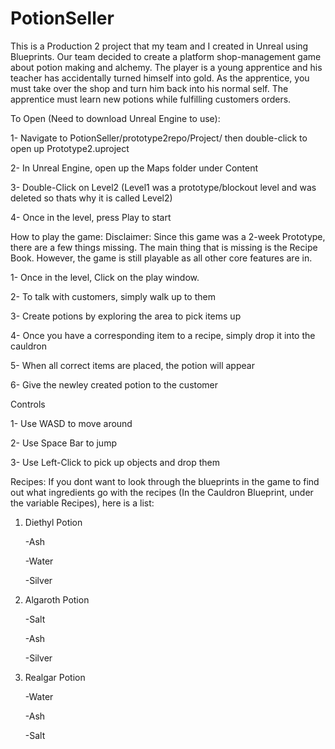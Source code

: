 # PotionSeller
This is a Production 2 project that my team and I created in Unreal using Blueprints. Our team decided to create a platform shop-management game about potion making and alchemy. The player is a young apprentice and his teacher has accidentally turned himself into gold. As the apprentice, you must take over the shop and turn him back into his normal self. The apprentice must learn new potions while fulfilling customers orders.

To Open (Need to download Unreal Engine to use):

1- Navigate to PotionSeller/prototype2repo/Project/ then double-click to open up Prototype2.uproject

2- In Unreal Engine, open up the Maps folder under Content

3- Double-Click on Level2 (Level1 was a prototype/blockout level and was deleted so thats why it is called Level2)

4- Once in the level, press Play to start

How to play the game:
Disclaimer: Since this game was a 2-week Prototype, there are a few things missing. The main thing that is missing is the Recipe Book. However, the game is still playable as all other core features are in.

1- Once in the level, Click on the play window.

2- To talk with customers, simply walk up to them

3- Create potions by exploring the area to pick items up

4- Once you have a corresponding item to a recipe, simply drop it into the cauldron

5- When all correct items are placed, the potion will appear

6- Give the newley created potion to the customer

Controls

1- Use WASD to move around

2- Use Space Bar to jump

3- Use Left-Click to pick up objects and drop them

Recipes:
If you dont want to look through the blueprints in the game to find out what ingredients go with the recipes (In the Cauldron Blueprint, under the variable Recipes), here is a list:

1) Diethyl Potion
	
	-Ash
	
	-Water
	
	-Silver

2) Algaroth Potion
	
	-Salt
	
	-Ash
	
	-Silver

3) Realgar Potion
	
	-Water
	
	-Ash
	
	-Salt
